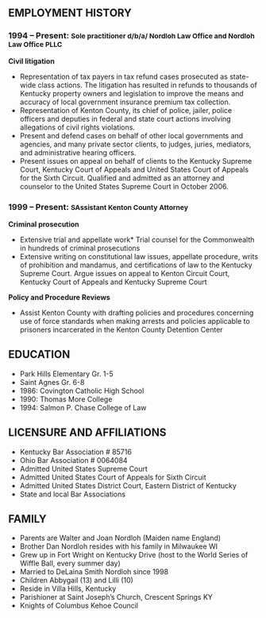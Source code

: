 ## EMPLOYMENT HISTORY

### 1994 – Present: <small>Sole practitioner d/b/a/ Nordloh Law Office and Nordloh Law Office PLLC</small>

**Civil litigation**

*   Representation of tax payers in tax refund cases prosecuted as state-wide class actions. The litigation has resulted in refunds to thousands of Kentucky property owners and legislation to improve the means and accuracy of local government insurance premium tax collection.
*   Representation of Kenton County, its chief of police, jailer, police officers and deputies in federal and state court actions involving allegations of civil rights violations.
*   Present and defend cases on behalf of other local governments and agencies, and many private sector clients, to judges, juries, mediators, and administrative hearing officers.
*   Present issues on appeal on behalf of clients to the Kentucky Supreme Court, Kentucky Court of Appeals and United States Court of Appeals for the Sixth Circuit. Qualified and admitted as an attorney and counselor to the United States Supreme Court in October 2006.

### 1999 – Present: <small>SAssistant Kenton County Attorney</small>

**Criminal prosecution**

*   Extensive trial and appellate work*   Trial counsel for the Commonwealth in hundreds of criminal prosecutions
*   Extensive writing on constitutional law issues, appellate procedure, writs of prohibition and mandamus, and certifications of law to the Kentucky Supreme Court.  Argue issues on appeal to Kenton Circuit Court, Kentucky Court of Appeals and Kentucky Supreme Court

**Policy and Procedure Reviews**

*   Assist Kenton County with drafting policies and procedures concerning use of force standards when making arrests and policies applicable to prisoners incarcerated in the Kenton County Detention Center

## EDUCATION

*   Park Hills Elementary Gr. 1-5
*   Saint Agnes Gr. 6-8
*   1986: Covington Catholic High School
*   1990: Thomas More College
*   1994: Salmon P. Chase College of Law

## LICENSURE AND AFFILIATIONS

*   Kentucky Bar Association # 85716
*   Ohio Bar Association # 0064084
*   Admitted United States Supreme Court
*   Admitted United States Court of Appeals for Sixth Circuit
*   Admitted United States District Court, Eastern District of Kentucky
*   State and local Bar Associations

## FAMILY

*   Parents are Walter and Joan Nordloh (Maiden name England)
*   Brother Dan Nordloh resides with his family in Milwaukee WI
*   Grew up in Fort Wright on Kentucky Drive (host to the World Series of Wiffle   	Ball, every summer day)
*   Married to DeLaina Smith Nordloh since 1998
*   Children Abbygail (13) and Lilli (10)
*   Reside in Villa Hills, Kentucky
*   Parishioner at Saint Joseph’s Church, Crescent Springs KY
*   Knights of Columbus Kehoe Council